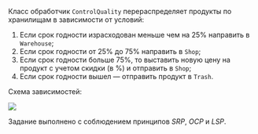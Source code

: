Класс обработчик `ControlQuality` перераспределяет продукты по хранилищам в зависимости от условий:

1. Если срок годности израсходован меньше чем на 25% направить в `Warehouse`;
2. Если срок годности от 25% до 75% направить в `Shop`;
3. Если срок годности больше 75%, то выставить новую цену на продукт с учетом скидки (в %) и отправить в `Shop`;
4. Если срок годности вышел — отправить продукт в `Trash`.

Схема зависимостей:

![](https://i2.paste.pics/I0N8T.png)

Задание выполнено с соблюдением принципов _SRP_, _OCP_ и _LSP_.